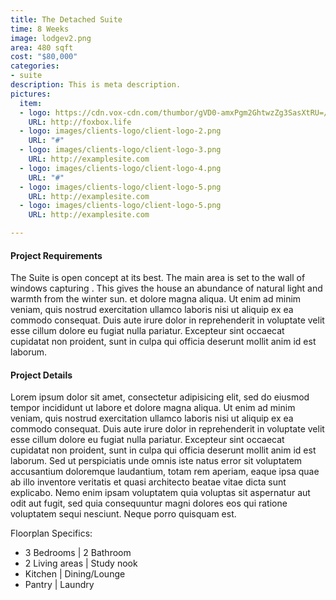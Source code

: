 ```yaml
---
title: The Detached Suite
time: 8 Weeks
image: lodgev2.png
area: 480 sqft
cost: "$80,000"
categories:
- suite
description: This is meta description.
pictures:
  item:
  - logo: https://cdn.vox-cdn.com/thumbor/gVD0-amxPgm2GhtwzZg3SasXtRU=/0x0:1000x667/920x0/filters:focal(0x0:1000x667):format(webp):no_upscale()/cdn.vox-cdn.com/uploads/chorus_asset/file/19913959/56992_preview_low_4154_1_56992_sc_v2com.jpg
    URL: http://foxbox.life
  - logo: images/clients-logo/client-logo-2.png
    URL: "#"
  - logo: images/clients-logo/client-logo-3.png
    URL: http://examplesite.com
  - logo: images/clients-logo/client-logo-4.png
    URL: "#"
  - logo: images/clients-logo/client-logo-5.png
    URL: http://examplesite.com
  - logo: images/clients-logo/client-logo-5.png
    URL: http://examplesite.com

---
```

#### Project Requirements

The Suite is open concept at its best. The main area is set to the wall of windows capturing . This gives the house an abundance of natural light and warmth from the winter sun. et dolore magna aliqua. Ut enim ad minim veniam, quis nostrud exercitation ullamco laboris nisi ut aliquip ex ea commodo consequat. Duis aute irure dolor in reprehenderit in voluptate velit esse cillum dolore eu fugiat nulla pariatur. Excepteur sint occaecat cupidatat non proident, sunt in culpa qui officia deserunt mollit anim id est laborum.

#### Project Details

Lorem ipsum dolor sit amet, consectetur adipisicing elit, sed do eiusmod tempor incididunt ut labore et
dolore magna aliqua. Ut enim ad minim veniam, quis nostrud exercitation ullamco laboris nisi ut aliquip ex
ea commodo consequat. Duis aute irure dolor in reprehenderit in voluptate velit esse cillum dolore eu fugiat
nulla pariatur. Excepteur sint occaecat cupidatat non proident, sunt in culpa qui officia deserunt mollit
anim id est laborum. Sed ut perspiciatis unde omnis iste natus error sit voluptatem accusantium doloremque
laudantium, totam rem aperiam, eaque ipsa quae ab illo inventore veritatis et quasi architecto beatae vitae
dicta sunt explicabo. Nemo enim ipsam voluptatem quia voluptas sit aspernatur aut odit aut fugit, sed quia
consequuntur magni dolores eos qui ratione voluptatem sequi nesciunt. Neque porro quisquam est.

Floorplan Specifics:

* 3 Bedrooms | 2 Bathroom
* 2 Living areas | Study nook
* Kitchen | Dining/Lounge
* Pantry | Laundry